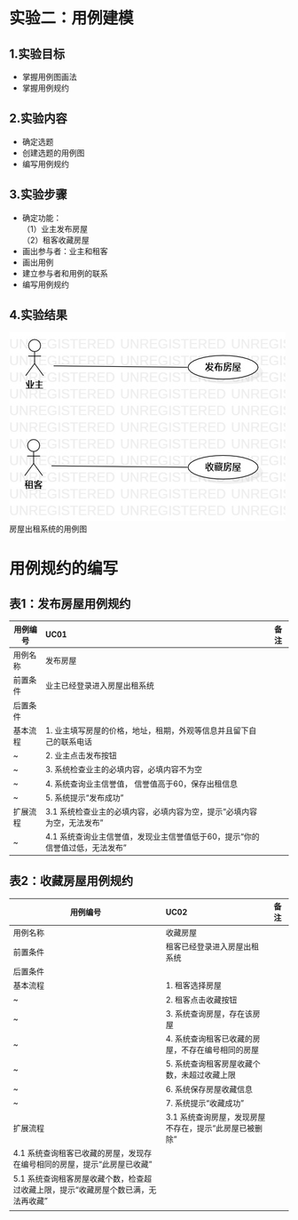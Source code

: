 # 实验二：用例建模
## 1.实验目标
- 掌握用例图画法
- 掌握用例规约
## 2.实验内容
- 确定选题
- 创建选题的用例图
- 编写用例规约
## 3.实验步骤
- 确定功能：  
（1）业主发布房屋  
（2）租客收藏房屋
- 画出参与者：业主和租客
- 画出用例
- 建立参与者和用例的联系
- 编写用例规约
## 4.实验结果
![用例图](./Lab2-UseCaseDiagram.jpg)  
房屋出租系统的用例图  

# 用例规约的编写

## 表1：发布房屋用例规约  

用例编号  | UC01 | 备注  
-|:-|-  
用例名称  | 发布房屋  |   
前置条件  |  业主已经登录进入房屋出租系统    |    
后置条件  |      |    
基本流程| 1. 业主填写房屋的价格，地址，租期，外观等信息并且留下自己的联系电话 |   
~| 2. 业主点击发布按钮 |  
~| 3. 系统检查业主的必填内容，必填内容不为空 | 
~| 4. 系统查询业主信誉值， 信誉值高于60，保存出租信息 |   
~| 5. 系统提示“发布成功” |  
扩展流程  | 3.1  系统检查业主的必填内容，必填内容为空，提示“必填内容为空，无法发布” | 
~| 4.1  系统查询业主信誉值，发现业主信誉值低于60，提示“你的信誉值过低，无法发布” | 




## 表2：收藏房屋用例规约  

用例编号  | UC02 | 备注  
-|:-|:--  
用例名称  | 收藏房屋  |   
前置条件  |   租客已经登录进入房屋出租系统   |    
后置条件  |      |    
基本流程  | 1. 租客选择房屋 |    
~| 2. 租客点击收藏按钮 |   
~| 3. 系统查询房屋，存在该房屋 |
~| 4. 系统查询租客已收藏的房屋，不存在编号相同的房屋 |
~| 5. 系统查询租客房屋收藏个数，未超过收藏上限 |
~| 6. 系统保存房屋收藏信息 |
~| 7. 系统提示“收藏成功” | 
扩展流程  | 3.1 系统查询房屋，发现房屋不存在，提示“此房屋已被删除” | 
 | 4.1 系统查询租客已收藏的房屋，发现存在编号相同的房屋，提示“此房屋已收藏” | 
 | 5.1 系统查询租客房屋收藏个数，检查超过收藏上限，提示“收藏房屋个数已满，无法再收藏” | 
 |  | 
